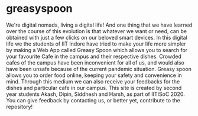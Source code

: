 # greasyspoon

We're digital nomads, living a digital life! And one thing that we have learned over the course of this evolution is that whatever we want or need, can be obtained with just a few clicks on our beloved smart devices. In this digital life we the students of IIT Indore have tried to make your life more simpler by making a Web App called Greasy Spoon which allows you to search for your favourite Cafe in the campus and their respective dishes. Crowded cafes of the campus have been inconvenient for all of us, and would also have been unsafe because of the current pandemic situation.
Greasy spoon allows you to order food online, keeping your safety and convenience in mind. Through this medium we can also receive your feedbacks for the dishes and particular cafe in our campus.
This site is created by second year students Akash, Dipin, Siddhesh and Harsh, as part of IITISoC 2020.
You can give feedback by contacting us, or better yet, contribute to the repository!
